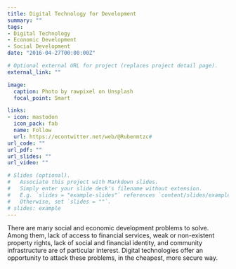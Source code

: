 ```yaml
---
title: Digital Technology for Development
summary: ""
tags:
- Digital Technology
- Economic Development
- Social Development
date: "2016-04-27T00:00:00Z"

# Optional external URL for project (replaces project detail page).
external_link: ""

image:
  caption: Photo by rawpixel on Unsplash
  focal_point: Smart

links:
- icon: mastodon
  icon_pack: fab
  name: Follow
  url: https://econtwitter.net/web/@Rubenmtzc#
url_code: ""
url_pdf: ""
url_slides: ""
url_video: ""

# Slides (optional).
#   Associate this project with Markdown slides.
#   Simply enter your slide deck's filename without extension.
#   E.g. `slides = "example-slides"` references `content/slides/example-slides.md`.
#   Otherwise, set `slides = ""`.
# slides: example
---
```


There are many social and economic development problems to solve. Among them, lack of access to financial services, weak or non-existent property rights, lack of social and financial identity, and community infrastructure are of particular interest. Digital technologies offer an opportunity to attack these problems, in the cheapest, more secure way. 

